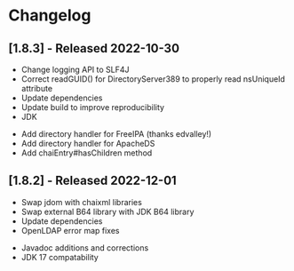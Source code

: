 # Changelog

## [1.8.3] - Released 2022-10-30
- Change logging API to SLF4J
- Correct readGUID() for DirectoryServer389 to properly read nsUniqueId attribute
- Update dependencies
- Update build to improve reproducibility
- JDK 
+ Add directory handler for FreeIPA (thanks edvalley!)
+ Add directory handler for ApacheDS 
+ Add chaiEntry#hasChildren method

## [1.8.2] - Released 2022-12-01
- Swap jdom with chaixml libraries
- Swap external B64 library with JDK B64 library
- Update dependencies
- OpenLDAP error map fixes 
+ Javadoc additions and corrections
+ JDK 17 compatability 


